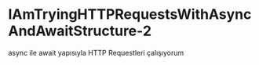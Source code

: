 # IAmTryingHTTPRequestsWithAsyncAndAwaitStructure-2
async ile await yapısıyla HTTP Requestleri çalışıyorum
